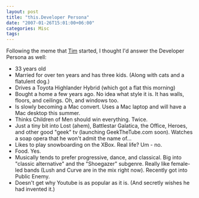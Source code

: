 ```yaml
---
layout: post
title: "this.Developer Persona"
date: "2007-01-26T15:01:00+06:00"
categories: Misc 
tags: 
---
```


Following the meme that <a href="http://www.buntel.com/blog/index.cfm?mode=entry&entry=54DB3FFD-4E22-1671-5BDCF74737695F12">Tim</a> started, I thought I'd answer the Developer Persona as well:

<ul>
<li>33 years old
<li>Married for over ten years and has three kids. (Along with cats and a flatulent dog.)
<li>Drives a Toyota Highlander Hybrid (which got a flat this morning)
<li>Bought a home a few years ago. No idea what style it is. It has walls, floors, and ceilings. Oh, and windows too.
<li>Is slowly becoming a Mac convert. Uses a Mac laptop and will have a Mac desktop this summer.
<li>Thinks Children of Men should win everything. Twice.
<li>Just a tiny bit into Lost (ahem), Battlestar Galatica, the Office, Heroes, and other good "geek" tv (launching GeekTheTube.com soon). Watches a soap opera that he won't admit the name of...
<li>Likes to play snowboarding on the XBox. Real life? Um - no.
<li>Food. Yes.
<li>Musically tends to prefer progressive, dance, and classical. Big into "classic alternative" and the "Shoegazer" subgenre. Really like female-led bands (Lush and Curve are in the mix right now). Recently got into Public Enemy. 
<li>Doesn't get why Youtube is as popular as it is. (And secretly wishes he had invented it.)
</ul>